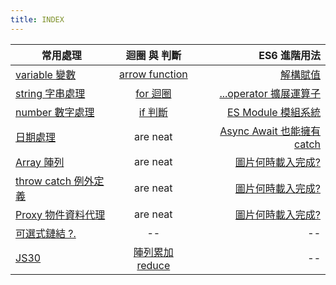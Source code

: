 ```yaml
---
title: INDEX
---
```


| 常用處理                               |             迴圈 與 判斷             |                                   ES6 進階用法 |
| -------------------------------------- | :----------------------------------: | ---------------------------------------------: |
| [variable 變數](./variable.md)         | [arrow function](./arrowFunction.md) |                 [解構賦值](./destructuring.md) |
| [string 字串處理](./string.md)         |         [for 迴圈](./for.md)         |        [...operator 擴展運算子](./operator.md) |
| [number 數字處理](./number.md)         |          [if 判斷](./if.md)          |           [ES Module 模組系統](./es6module.md) |
| [日期處理](./date.md)                  |               are neat               | [Async Await 也能擁有 catch](./async_await.md) |
| [Array 陣列](./array.md)               |               are neat               |           [圖片何時載入完成?](./imgLoading.md) |
| [throw catch 例外定義](./throw.md)     |               are neat               |           [圖片何時載入完成?](./imgLoading.md) |
| [Proxy 物件資料代理](./proxyObject.md) |               are neat               |           [圖片何時載入完成?](./imgLoading.md) |
| [可選式鏈結 ?.](./optionalChaining.md) |                  --                  |                                             -- |
| [JS30](./js30.md)                      |    [陣列累加 reduce](./reduce.md)    |                                             -- |
